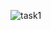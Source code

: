 ![task1](https://user-images.githubusercontent.com/50890807/61977623-8dd48500-afb4-11e9-99ef-b0f6a624c997.jpg)
